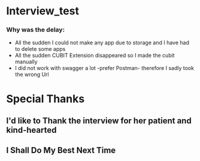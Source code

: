 # Interview_test

### Why was the delay:
- All the sudden I could not make any app due to storage and I have had to delete some apps
- All the sudden CUBIT Extension disappeared so I made the cubit manually 
- I did not work with swagger a lot -prefer Postman- therefore I sadly took the wrong Url


# Special Thanks
## I'd like to Thank the interview for her patient and kind-hearted
## I Shall Do My Best Next Time